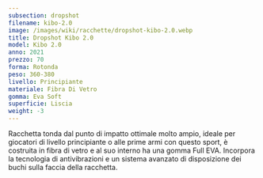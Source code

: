 ```yaml
---
subsection: dropshot
filename: kibo-2.0
image: /images/wiki/racchette/dropshot-kibo-2.0.webp
title: Dropshot Kibo 2.0
model: Kibo 2.0
anno: 2021
prezzo: 70
forma: Rotonda
peso: 360-380
livello: Principiante
materiale: Fibra Di Vetro
gomma: Eva Soft
superficie: Liscia
weight: -3
---
```

Racchetta tonda dal punto di impatto ottimale molto ampio, ideale per giocatori di livello principiante o alle prime armi con questo sport, è costruita in fibra di vetro e al suo interno ha una gomma Full EVA. Incorpora la tecnologia di antivibrazioni e un sistema avanzato di disposizione dei buchi sulla faccia della racchetta.